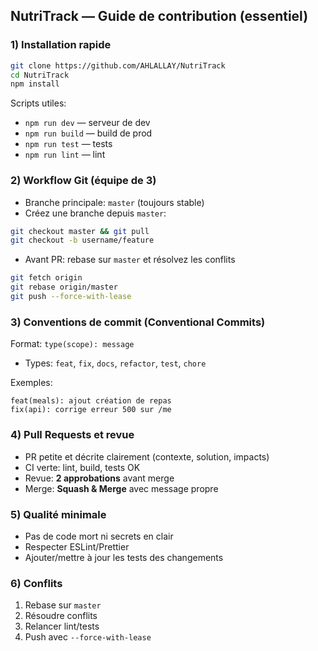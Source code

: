 ## NutriTrack — Guide de contribution (essentiel)

### 1) Installation rapide
```bash
git clone https://github.com/AHLALLAY/NutriTrack
cd NutriTrack
npm install
```

Scripts utiles:
- `npm run dev` — serveur de dev
- `npm run build` — build de prod
- `npm run test` — tests
- `npm run lint` — lint

### 2) Workflow Git (équipe de 3)
- Branche principale: `master` (toujours stable)
- Créez une branche depuis `master`:
```bash
git checkout master && git pull
git checkout -b username/feature
```
- Avant PR: rebase sur `master` et résolvez les conflits
```bash
git fetch origin
git rebase origin/master
git push --force-with-lease
```

### 3) Conventions de commit (Conventional Commits)
Format: `type(scope): message`
- Types: `feat`, `fix`, `docs`, `refactor`, `test`, `chore`

Exemples:
```text
feat(meals): ajout création de repas
fix(api): corrige erreur 500 sur /me
```

### 4) Pull Requests et revue
- PR petite et décrite clairement (contexte, solution, impacts)
- CI verte: lint, build, tests OK
- Revue: **2 approbations** avant merge
- Merge: **Squash & Merge** avec message propre

### 5) Qualité minimale
- Pas de code mort ni secrets en clair
- Respecter ESLint/Prettier
- Ajouter/mettre à jour les tests des changements

### 6) Conflits
1. Rebase sur `master`
2. Résoudre conflits
3. Relancer lint/tests
4. Push avec `--force-with-lease`


